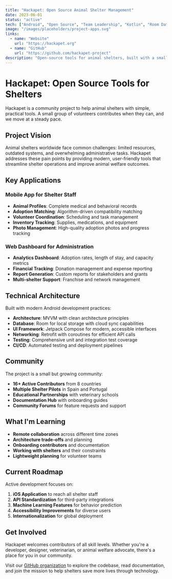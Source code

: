```yaml
---
title: "Hackapet: Open Source Animal Shelter Management"
date: 2023-06-01
status: "active"
tech: ["Android", "Open Source", "Team Leadership", "Kotlin", "Room Database"]
image: "/images/placeholders/project-apps.svg"
links:
  - name: "Website"
    url: "https://hackapet.org"
  - name: "GitHub"
    url: "https://github.com/hackapet-project"
description: "Open‑source tools for animal shelters, built with a small community"
---
```


# Hackapet: Open Source Tools for Shelters

Hackapet is a community project to help animal shelters with simple, practical tools. A small group of volunteers contributes when they can, and we move at a steady pace.

## Project Vision

Animal shelters worldwide face common challenges: limited resources, outdated systems, and overwhelming administrative tasks. Hackapet addresses these pain points by providing modern, user-friendly tools that streamline shelter operations and improve animal welfare outcomes.

## Key Applications

### Mobile App for Shelter Staff
- **Animal Profiles**: Complete medical and behavioral records
- **Adoption Matching**: Algorithm-driven compatibility matching
- **Volunteer Coordination**: Scheduling and task management
- **Inventory Tracking**: Supplies, medications, and equipment
- **Photo Management**: High-quality adoption photos and progress tracking

### Web Dashboard for Administration
- **Analytics Dashboard**: Adoption rates, length of stay, and capacity metrics
- **Financial Tracking**: Donation management and expense reporting
- **Report Generation**: Custom reports for stakeholders and grants
- **Multi-shelter Support**: Franchise and network management

## Technical Architecture

Built with modern Android development practices:

- **Architecture**: MVVM with clean architecture principles
- **Database**: Room for local storage with cloud sync capabilities
- **UI Framework**: Jetpack Compose for modern, accessible interfaces
- **Networking**: Retrofit with coroutines for efficient API calls
- **Testing**: Comprehensive unit and integration test coverage
- **CI/CD**: Automated testing and deployment pipelines

## Community

The project is a small but growing community:

- **16+ Active Contributors** from 8 countries
- **Multiple Shelter Pilots** in Spain and Portugal
- **Educational Partnerships** with veterinary schools
- **Documentation Hub** with onboarding guides
- **Community Forums** for feature requests and support

## What I'm Learning

- **Remote collaboration** across different time zones
- **Architecture trade‑offs** and planning
- **Onboarding contributors** and documentation
- **Working with shelters** and their constraints
- **Lightweight planning** for volunteer teams

## Current Roadmap

Active development focuses on:

1. **iOS Application** to reach all shelter staff
2. **API Standardization** for third-party integrations
3. **Machine Learning Features** for behavior prediction
4. **Accessibility Improvements** for diverse users
5. **Internationalization** for global deployment

## Get Involved

Hackapet welcomes contributors of all skill levels. Whether you're a developer, designer, veterinarian, or animal welfare advocate, there's a place for you in our community.

Visit our [GitHub organization](https://github.com/hackapet-project) to explore the codebase, read documentation, and join the mission to help shelters save more lives through technology.

